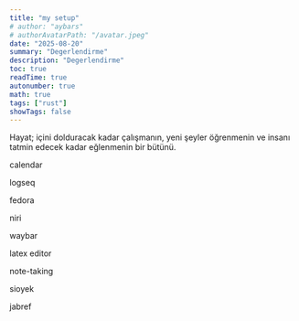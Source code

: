 ```yaml
---
title: "my setup"
# author: "aybars"
# authorAvatarPath: "/avatar.jpeg"
date: "2025-08-20"
summary: "Degerlendirme"
description: "Degerlendirme"
toc: true
readTime: true
autonumber: true
math: true
tags: ["rust"]
showTags: false
---
```


Hayat; içini dolduracak kadar çalışmanın, yeni şeyler öğrenmenin ve insanı tatmin edecek kadar eğlenmenin bir bütünü. 

calendar

logseq

fedora

niri

waybar

latex editor

note-taking

sioyek

jabref


